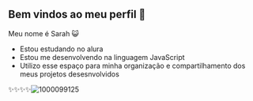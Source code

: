 ## Bem vindos ao meu perfil 💖

Meu nome é Sarah 😺 

 - Estou estudando no alura
 - Estou me desenvolvendo na linguagem JavaScript
 - Utilizo esse espaço para minha organização e compartilhamento dos meus projetos desesnvolvidos

✨✨✨✨![1000099125](https://github.com/user-attachments/assets/46dff2b0-16d1-4822-956f-29c102440960)

